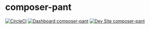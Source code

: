# composer-pant

[![CircleCI](https://circleci.com/gh/AbrahamWebcoln/composer-pant.svg?style=shield)](https://circleci.com/gh/AbrahamWebcoln/composer-pant)
[![Dashboard composer-pant](https://img.shields.io/badge/dashboard-composer_pant-yellow.svg)](https://dashboard.pantheon.io/sites/20a8a7bf-81f2-4613-8320-8d1e6209b0aa#dev/code)
[![Dev Site composer-pant](https://img.shields.io/badge/site-composer_pant-blue.svg)](http://dev-composer-pant.pantheonsite.io/)